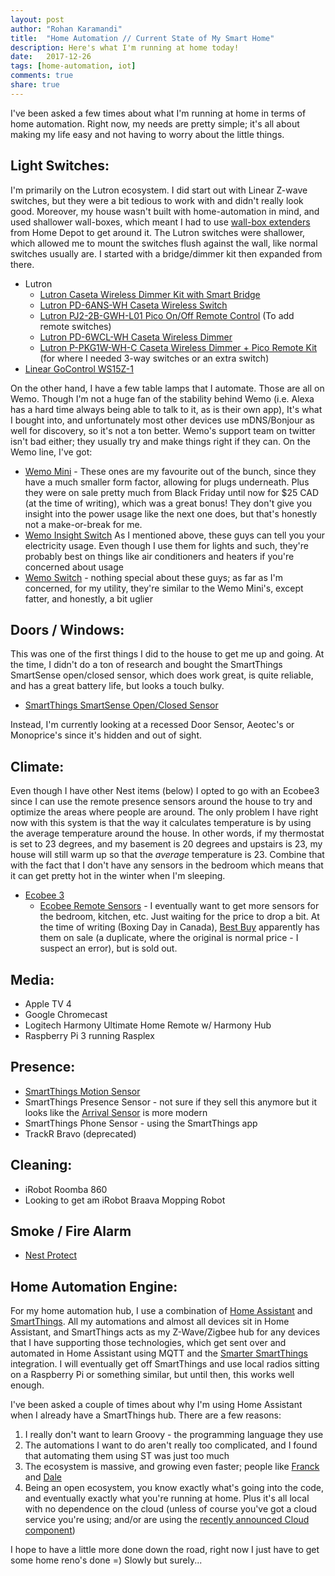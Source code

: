 ```yaml
---
layout: post
author: "Rohan Karamandi"
title:  "Home Automation // Current State of My Smart Home"
description: Here's what I'm running at home today!
date:   2017-12-26
tags: [home-automation, iot]
comments: true
share: true
---
```

I've been asked a few times about what I'm running at home in terms of home automation. Right now, my needs are pretty simple; it's all about making my life easy and not having to worry about the little things.

## Light Switches:
I'm primarily on the Lutron ecosystem. I did start out with Linear Z-wave switches, but they were a bit tedious to work with and didn't really look good. Moreover, my house wasn't built with home-automation in mind, and used shallower wall-boxes, which meant I had to use [wall-box extenders](https://www.homedepot.ca/en/home/p.shallow-wallbox-extender-for-gfci-white.1000152020.html) from Home Depot to get around it. The Lutron switches were shallower, which allowed me to mount the switches flush against the wall, like normal switches usually are. I started with a bridge/dimmer kit then expanded from there.

  - Lutron
    - [Lutron Caseta Wireless Dimmer Kit with Smart Bridge](http://amzn.to/2DgnCs9)
    - [Lutron PD-6ANS-WH Caseta Wireless Switch](http://amzn.to/2DijUyr)
    - [Lutron PJ2-2B-GWH-L01 Pico On/Off Remote Control](http://amzn.to/2Dhg0FL) (To add remote switches)
    - [Lutron PD-6WCL-WH Caseta Wireless Dimmer](http://amzn.to/2CaVuHF)
    - [Lutron P-PKG1W-WH-C Caseta Wireless Dimmer + Pico Remote Kit](http://amzn.to/2C7UYu3) (for where I needed 3-way switches or an extra switch)
  - [Linear GoControl WS15Z-1](http://amzn.to/2BEnLp7)

On the other hand, I have a few table lamps that I automate. Those are all on Wemo. Though I'm not a huge fan of the stability behind Wemo (i.e. Alexa has a hard time always being able to talk to it, as is their own app), It's what I bought into, and unfortunately most other devices use mDNS/Bonjour as well for discovery, so it's not a ton better. Wemo's support team on twitter isn't bad either; they usually try and make things right if they can. On the Wemo line, I've got:
  -  [Wemo Mini](http://amzn.to/2BVnNNy) - These ones are my favourite out of the bunch, since they have a much smaller form factor, allowing for plugs underneath. Plus they were on sale pretty much from Black Friday until now for $25 CAD (at the time of writing), which was a great bonus! They don't give you insight into the power usage like the next one does, but that's honestly not a make-or-break for me.
  - [Wemo Insight Switch](http://amzn.to/2DeWQk3) As I mentioned above, these guys can tell you your electricity usage. Even though I use them for lights and such, they're probably best on things like air conditioners and heaters if you're concerned about usage
  - [Wemo Switch](http://amzn.to/2DizGci) - nothing special about these guys; as far as I'm concerned, for my utility, they're similar to the Wemo Mini's, except fatter, and honestly, a bit uglier

## Doors / Windows:
This was one of the first things I did to the house to get me up and going. At the time, I didn't do a ton of research and bought the SmartThings SmartSense open/closed sensor, which does work great, is quite reliable, and has a great battery life, but looks a touch bulky.

  - [SmartThings SmartSense Open/Closed Sensor](http://amzn.to/2C7OdZg)

Instead, I'm currently looking at a recessed Door Sensor, Aeotec's or Monoprice's since it's hidden and out of sight.

## Climate:
Even though I have other Nest items (below) I opted to go with an Ecobee3 since I can use the remote presence sensors around the house to try and optimize the areas where people are around. The only problem I have right now with this system is that the way it calculates temperature is by using the average temperature around the house. In other words, if my thermostat is set to 23 degrees, and my basement is 20 degrees and upstairs is 23, my house will still warm up so that the *average* temperature is 23. Combine that with the fact that I don't have any sensors in the bedroom which means that it can get pretty hot in the winter when I'm sleeping.

- [Ecobee 3](http://amzn.to/2zxC8d0)
  - [Ecobee Remote Sensors](http://amzn.to/2zzcDrC) - I eventually want to get more sensors for the bedroom, kitchen, etc. Just waiting for the price to drop a bit. At the time of writing (Boxing Day in Canada), [Best Buy](https://www.bestbuy.ca/en-ca/product/ecobee3-remote-wi-fi-temperature-sensor-eb-rse3pk2-01-2-pack/10368680.aspx?) apparently has them on sale (a duplicate, where the original is normal price - I suspect an error), but is sold out.

## Media:
  - Apple TV 4
  - Google Chromecast
  - Logitech Harmony Ultimate Home Remote w/ Harmony Hub
  - Raspberry Pi 3 running Rasplex

## Presence:
  - [SmartThings Motion Sensor](http://amzn.to/2DerlGU)
  - SmartThings Presence Sensor - not sure if they sell this anymore but it looks like the [Arrival Sensor](http://amzn.to/2DerVo4) is more modern
  - SmartThings Phone Sensor - using the SmartThings app
  - TrackR Bravo (deprecated)

## Cleaning:
  - iRobot Roomba 860
  - Looking to get am iRobot Braava Mopping Robot

## Smoke / Fire Alarm
  - [Nest Protect](http://amzn.to/2Dg0VnY)

## Home Automation Engine:
For my home automation hub, I use a combination of [Home Assistant](https://home-assistant.io) and [SmartThings](https://www.smartthings.com/). All my automations and almost all devices sit in Home Assistant, and SmartThings acts as my Z-Wave/Zigbee hub for any devices that I have supporting those technologies, which get sent over and automated in Home Assistant using MQTT and the [Smarter SmartThings](https://home-assistant.io/blog/2016/02/09/Smarter-Smart-Things-with-MQTT-and-Home-Assistant/) integration. I will eventually get off SmartThings and use local radios sitting on a Raspberry Pi or something similar, but until then, this works well enough.

I've been asked a couple of times about why I'm using Home Assistant when I already have a SmartThings hub. There are a few reasons:
  1. I really don't want to learn Groovy - the programming language they use
  2. The automations I want to do aren't really too complicated, and I found that automating them using ST was just too much
  3. The ecosystem is massive, and growing even faster; people like [Franck](https://twitter.com/Frenck) and [Dale](https://twitter.com/dale3h)
  4. Being an open ecosystem, you know exactly what's going into the code, and eventually exactly what you're running at home. Plus it's all local with no dependence on the cloud (unless of course you've got a cloud service you're using; and/or are using the [recently announced Cloud component](https://home-assistant.io/blog/2017/12/17/introducing-home-assistant-cloud/))

I hope to have a little more done down the road, right now I just have to get some home reno's done =) Slowly but surely...
